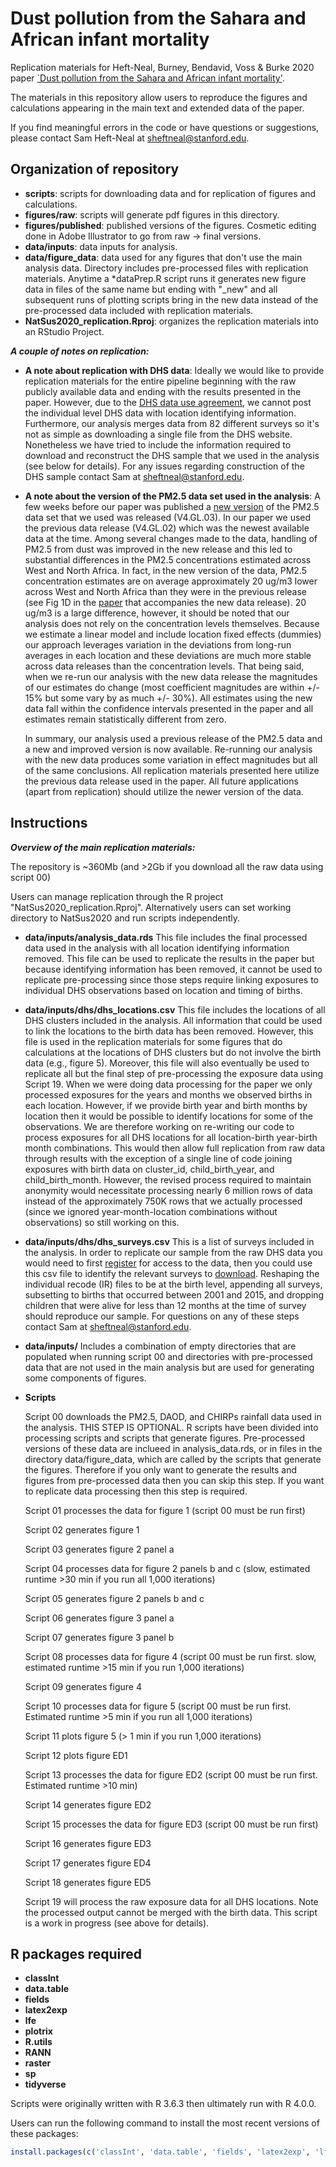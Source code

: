 # Dust pollution from the Sahara and African infant mortality


Replication materials for Heft-Neal, Burney, Bendavid, Voss & Burke 2020 paper [`Dust pollution from the Sahara and African infant mortality'](https://www.nature.com/articles/s41893-020-0562-1).

The materials in this repository allow users to reproduce the figures and calculations appearing in the main text and extended data of the paper.

If you find meaningful errors in the code or have questions or suggestions, please contact Sam Heft-Neal at sheftneal@stanford.edu.

## Organization of repository

* **scripts**: scripts for downloading data and for replication of figures and calculations.
* **figures/raw**: scripts will generate pdf figures in this directory.
* **figures/published**: published versions of the figures. Cosmetic editing done in Adobe Illustrator to go from raw -> final versions.
* **data/inputs**: data inputs for analysis.
* **data/figure_data**: data used for any figures that don't use the main analysis data. Directory includes pre-processed files with replication materials. Anytime a *dataPrep.R script runs it generates new figure data in files of the same name but ending with "_new" and all subsequent runs of plotting scripts bring in the new data instead of the pre-processed data included with replication materials.
* **NatSus2020_replication.Rproj**: organizes the replication materials into an RStudio Project.





***A couple of notes on replication:***


* **A note about replication with DHS data**: Ideally we would like to provide replication materials for the entire pipeline beginning with the raw publicly available data and ending with the results presented in the paper. However, due to the [DHS data use agreement](https://dhsprogram.com/data/Terms-of-Use.cfm), we cannot post the individual level DHS data with location identifying information. Furthermore, our analysis merges data from 82 different surveys so it's not as simple as downloading a single file from the DHS website. Nonetheless we have tried to include the information required to download and reconstruct the DHS sample that we used in the analysis (see below for details). For any issues regarding construction of the DHS sample contact Sam at sheftneal@stanford.edu. 

* **A note about the version of the PM2.5 data set used in the analysis**: A few weeks before our paper was published a [new version](http://fizz.phys.dal.ca/~atmos/martin/?page_id=140#V4.GL.03) of the PM2.5 data set that we used was released (V4.GL.03). In our paper we used the previous data release (V4.GL.02) which was the newest available data at the time. Among several changes made to the data, handling of PM2.5 from dust was improved in the new release and this led to substantial differences in the PM2.5 concentrations estimated across West and North Africa. In fact, in the new version of the data, PM2.5 concentration estimates are on average approximately 20 ug/m3 lower across West and North Africa than they were in the previous release (see Fig 1D in the [paper](https://pubs.acs.org/doi/full/10.1021/acs.est.0c01764) that accompanies the new data release). 20 ug/m3 is a large difference, however, it should be noted that our analysis does not rely on the concentration levels themselves. Because we estimate a linear model and include location fixed effects (dummies) our approach leverages variation in the deviations from long-run averages in each location and these deviations are much more stable across data releases than the concentration levels. That being said, when we re-run our analysis with the new data release the magnitudes of our estimates do change (most coefficient magnitudes are within +/- 15% but some vary by as much +/- 30%). All estimates using the new data fall within the confidence intervals presented in the paper and all estimates remain statistically different from zero.  
    
    In summary, our analysis used a previous release of the PM2.5 data and a new and improved version is now available. Re-running our analysis with the new data produces some variation in effect magnitudes but all of the same conclusions. All replication materials presented here utilize the previous data release used in the paper. All future applications (apart from replication) should utilize the newer version of the data.

## Instructions

***Overview of the main replication materials:***

The repository is ~360Mb (and >2Gb if you download all the raw data using script 00)

Users can manage replication through the R project "NatSus2020_replication.Rproj". Alternatively users can set working directory to NatSus2020 and run scripts independently.

* **data/inputs/analysis_data.rds** This file includes the final processed data used in the analysis with all location identifying information removed. This file can be used to replicate the results in the paper but because identifying information has been removed, it cannot be used to replicate pre-processing since those steps require linking exposures to individual DHS observations based on location and timing of births.

* **data/inputs/dhs/dhs_locations.csv** This file includes the locations of all DHS clusters included in the analysis. All information that could be used to link the locations to the birth data has been removed. However, this file is used in the replication materials for some figures that do calculations at the locations of DHS clusters but do not involve the birth data (e.g., figure 5). Moreover, this file will also eventually be used to replicate all but the final step of pre-processing the exposure data using Script 19. When we were doing data processing for the paper we only processed exposures for the years and months we observed births in each location. However, if we provide birth year and birth months by location then it would be possible to identify locations for some of the observations. We are therefore working on re-writing our code to process exposures for all DHS locations for all location-birth year-birth month combinations. This would then allow full replication from raw data through results with the exception of a single line of code joining exposures with birth data on cluster_id, child_birth_year, and child_birth_month. However, the revised process required to maintain anonymity would necessitate processing nearly 6 million rows of data instead of the approximately 750K rows that we actually processed (since we ignored year-month-location combinations without observations) so still working on this.

* **data/inputs/dhs/dhs_surveys.csv** This is a list of surveys included in the analysis. In order to replicate our sample from the raw DHS data you would need to first [register](https://dhsprogram.com/data/new-user-registration.cfm) for access to the data, then you could use this csv file to identify the relevant surveys to [download](https://dhsprogram.com/data/available-datasets.cfm). Reshaping the individual recode (IR) files to be at the birth level, appending all surveys, subsetting to births that occurred between 2001 and 2015, and dropping children that were alive for less than 12 months at the time of survey should reproduce our sample. For questions on any of these steps contact Sam at sheftneal@stanford.edu.

* **data/inputs/** Includes a combination of empty directories that are populated when running script 00 and directories with pre-processed data that are not used in the main analysis but are used for generating some components of figures.

* **Scripts**

    Script 00 downloads the PM2.5, DAOD, and CHIRPs rainfall data used in the analysis. THIS STEP IS OPTIONAL. R scripts have        been divided into processing scripts and scripts that generate figures. Pre-processed versions of these data are inclueed in analysis_data.rds, or in files in the directory data/figure_data, which are called by the scripts that generate the figures. Therefore if you only want to generate the results and figures from pre-processed data then you can skip this step. If you want to replicate data processing then this step is required.

    Script 01 processes the data for figure 1 (script 00 must be run first)

    Script 02 generates figure 1

    Script 03 generates figure 2 panel a

    Script 04 processes data for figure 2 panels b and c (slow, estimated runtime >30 min if you run all 1,000 iterations)

    Script 05 generates figure 2 panels b and c 

    Script 06 generates figure 3 panel a

    Script 07 generates figure 3 panel b

    Script 08 processes data for figure 4 (script 00 must be run first. slow, estimated runtime >15 min if you run 1,000 iterations)

    Script 09 generates figure 4

    Script 10 processes data for figure 5 (script 00 must be run first. Estimated runtime >5 min if you run all 1,000 iterations)

    Script 11 plots figure 5 (> 1 min if you run 1,000 iterations)

    Script 12 plots figure ED1

    Script 13 processes the data for figure ED2 (script 00 must be run first. Estimated runtime >10 min)

    Script 14 generates figure ED2

    Script 15 processes the data for figure ED3 (script 00 must be run first)

    Script 16 generates figure ED3

    Script 17 generates figure ED4

    Script 18 generates figure ED5

    Script 19 will process the raw exposure data for all DHS locations. Note the processed output cannot be merged with the birth data. This script is a work in progress (see above for details).



## R packages required
* **classInt**
* **data.table**
* **fields**
* **latex2exp**
* **lfe**
* **plotrix**
* **R.utils**
* **RANN**
* **raster**
* **sp**
* **tidyverse**

Scripts were originally written with R 3.6.3 then ultimately run with R 4.0.0.

Users can run the following command to install the most recent versions of these packages:

```R
install.packages(c('classInt', 'data.table', 'fields', 'latex2exp', 'lfe', 'plotrix', 'R.utils', 'RANN', 'raster', 'sp', 'tidyverse'), dependencies = T)
```


 



